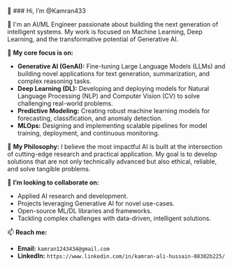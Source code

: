 👋 ### Hi, I’m @Kamran433

🚀 I'm an AI/ML Engineer passionate about building the next generation of intelligent systems. My work is focused on Machine Learning, Deep Learning, and the transformative potential of Generative AI.

👀 **My core focus is on:**
* **Generative AI (GenAI):** Fine-tuning Large Language Models (LLMs) and building novel applications for text generation, summarization, and complex reasoning tasks.
* **Deep Learning (DL):** Developing and deploying models for Natural Language Processing (NLP) and Computer Vision (CV) to solve challenging real-world problems.
* **Predictive Modeling:** Creating robust machine learning models for forecasting, classification, and anomaly detection.
* **MLOps:** Designing and implementing scalable pipelines for model training, deployment, and continuous monitoring.

🌱 **My Philosophy:** I believe the most impactful AI is built at the intersection of cutting-edge research and practical application. My goal is to develop solutions that are not only technically advanced but also ethical, reliable, and solve tangible problems.

💞️ **I’m looking to collaborate on:**
* Applied AI research and development.
* Projects leveraging Generative AI for novel use-cases.
* Open-source ML/DL libraries and frameworks.
* Tackling complex challenges with data-driven, intelligent solutions.

📫 **Reach me:**
* **Email:** `kamran1243434@gmail.com`
* **LinkedIn:** `https://www.linkedin.com/in/kamran-ali-hussain-08302b225/`

<!---
Kamran433/Kamran433 is a ✨ special ✨ repository because its `README.md` (this file) appears on your GitHub profile.
You can click the Preview link to take a look at your changes.
--->

